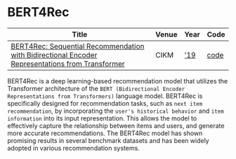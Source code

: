 # BERT4Rec
| Title | Venue | Year | Code |
|-|-|-|-|
| [BERT4Rec: Sequential Recommendation with Bidirectional Encoder Representations from Transformer](https://arxiv.org/abs/1904.06690) | CIKM | ['19](https://dl.acm.org/doi/proceedings/10.1145/3357384) | [code](https://github.com/Aidenzich/BERT4Rec-VAE-Pytorch) |

BERT4Rec is a deep learning-based recommendation model that utilizes the Transformer architecture of the `BERT (Bidirectional Encoder Representations from Transformers)` language model. BERT4Rec is specifically designed for recommendation tasks, such as `next item recommendation`, by incorporating the `user's historical behavior` and `item information` into its input representation. This allows the model to effectively capture the relationship between items and users, and generate more accurate recommendations. The BERT4Rec model has shown promising results in several benchmark datasets and has been widely adopted in various recommendation systems.

